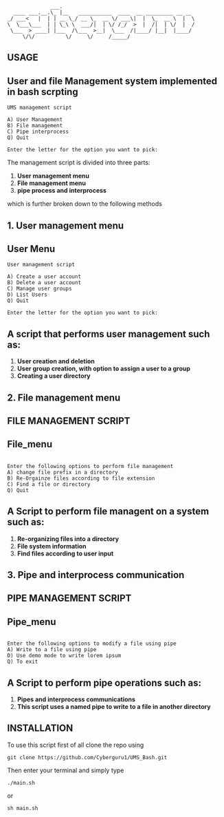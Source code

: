 ```
              ___.                                           
  ____ ___.__.\_ |__   ___________  ____  __ _________ __ __ 
_/ ___<   |  | | __ \_/ __ \_  __ \/ ___\|  |  \_  __ \  |  \
\  \___\___  | | \_\ \  ___/|  | \/ /_/  >  |  /|  | \/  |  /
 \___  > ____| |___  /\___  >__|  \___  /|____/ |__|  |____/ 
     \/\/          \/     \/     /_____/                     

```
## USAGE

## User and file Management system implemented in bash scrpting


```
UMS management script

A) User Management
B) File management
C) Pipe interprocess
Q) Quit

Enter the letter for the option you want to pick: 

```

The management script is divided into three parts:


1. **User management menu**
2. **File management menu**
3. **pipe process and interprocess**


which is further broken down to the following methods

## 1. User management menu
## User Menu
```
User management script

A) Create a user account
B) Delete a user account
C) Manage user groups   
D) List Users           
Q) Quit

Enter the letter for the option you want to pick: 

```

## A script that performs user management such as:

1.	**User creation and deletion**
2.	**User group creation, with option to assign a user to a group**
3.	**Creating a user directory**



## 2. File management menu

## FILE MANAGEMENT SCRIPT

## File_menu

```

Enter the following options to perform file management
A) change file prefix in a directory
B) Re-Orgainze files according to file extension 
C) Find a file or directory 
Q) Quit

```


## A Script to perform file managent on a system such as:

1.  **Re-organizing files into a directory**
2.  **File system information**
3.  **Find files according to user input**


## 3. Pipe and interprocess communication
## PIPE MANAGEMENT SCRIPT

## Pipe_menu

```

Enter the following options to modify a file using pipe
A) Write to a file using pipe 
D) Use demo mode to write lorem ipsum 
Q) To exit 

```
## A Script to perform pipe operations such as:

1. **Pipes and interprocess communications**
2. **This script uses a named pipe to write to a file in another directory**


## INSTALLATION

To use this script first of all clone the repo using

` git clone https://github.com/Cyberguru1/UMS_Bash.git `

Then enter your terminal and simply type

`./main.sh`

or

`sh main.sh`

